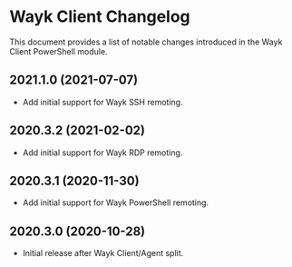 # Wayk Client Changelog

This document provides a list of notable changes introduced in the Wayk Client PowerShell module.

## 2021.1.0 (2021-07-07)
  * Add initial support for Wayk SSH remoting.

## 2020.3.2 (2021-02-02)
  * Add initial support for Wayk RDP remoting.

## 2020.3.1 (2020-11-30)
  * Add initial support for Wayk PowerShell remoting.
 
## 2020.3.0 (2020-10-28)
  * Initial release after Wayk Client/Agent split.

